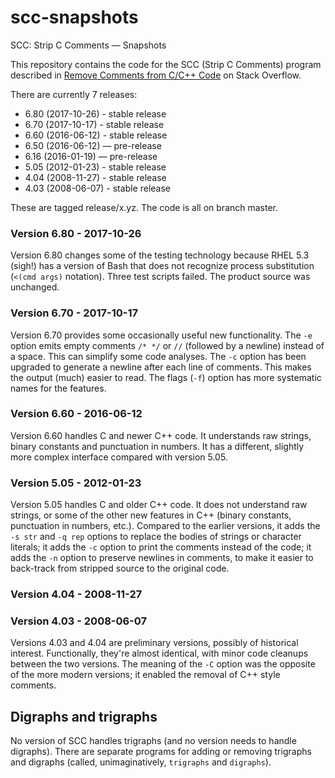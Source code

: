 # scc-snapshots
SCC: Strip C Comments — Snapshots

This repository contains the code for the SCC (Strip C Comments) program
described in [Remove Comments from C/C++
Code](http://stackoverflow.com/questions/2394017/) on Stack Overflow.

There are currently 7 releases:
* 6.80 (2017-10-26) - stable release
* 6.70 (2017-10-17) - stable release
* 6.60 (2016-06-12) - stable release
* 6.50 (2016-06-12) — pre-release
* 6.16 (2016-01-19) — pre-release
* 5.05 (2012-01-23) - stable release
* 4.04 (2008-11-27) - stable release
* 4.03 (2008-06-07) - stable release

These are tagged release/x.yz.  The code is all on branch master.

### Version 6.80 - 2017-10-26

Version 6.80 changes some of the testing technology because RHEL 5.3
(sigh!) has a version of Bash that does not recognize process
substitution (`<(cmd args)` notation).
Three test scripts failed.
The product source was unchanged.

### Version 6.70 - 2017-10-17

Version 6.70 provides some occasionally useful new functionality.
The `-e` option emits empty comments `/* */` or `//` (followed by a
newline) instead of a space.
This can simplify some code analyses.
The `-c` option has been upgraded to generate a newline after each line
of comments.
This makes the output (much) easier to read.
The flags (`-f`) option has more systematic names for the features.

### Version 6.60 - 2016-06-12

Version 6.60 handles C and newer C++ code.
It understands raw strings, binary constants and punctuation in numbers.
It has a different, slightly more complex interface compared with version 5.05.

### Version 5.05 - 2012-01-23

Version 5.05 handles C and older C++ code.
It does not understand raw strings, or some of the other new features in
C++ (binary constants, punctuation in numbers, etc.).
Compared to the earlier versions, it adds the `-s str` and `-q rep`
options to replace the bodies of strings or character literals; it adds
the `-c` option to print the comments instead of the code; it adds the
`-n` option to preserve newlines in comments, to make it easier to
back-track from stripped source to the original code.

### Version 4.04 - 2008-11-27
### Version 4.03 - 2008-06-07

Versions 4.03 and 4.04 are preliminary versions, possibly of historical
interest.
Functionally, they're almost identical, with minor code cleanups between
the two versions.
The meaning of the `-C` option was the opposite of the more modern
versions; it enabled the removal of C++ style comments.

## Digraphs and trigraphs

No version of SCC handles trigraphs (and no version needs to handle
digraphs).
There are separate programs for adding or removing trigraphs and
digraphs (called, unimaginatively, `trigraphs` and `digraphs`).

